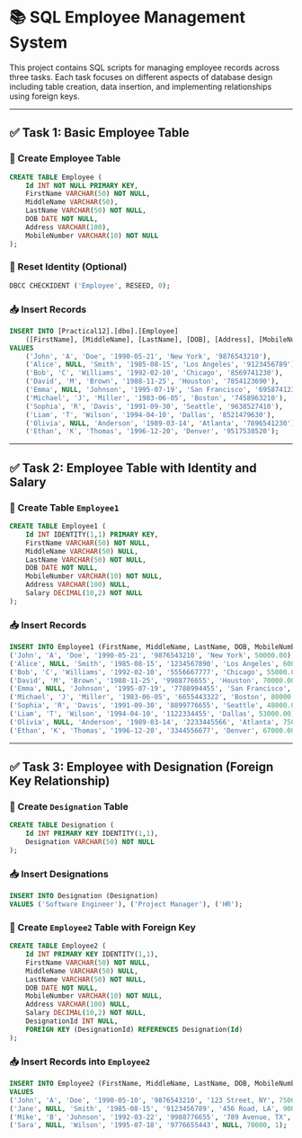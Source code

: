 
# 📚 SQL Employee Management System

This project contains SQL scripts for managing employee records across three tasks. Each task focuses on different aspects of database design including table creation, data insertion, and implementing relationships using foreign keys.

---

## ✅ Task 1: Basic Employee Table

### 🔧 Create Employee Table

```sql
CREATE TABLE Employee (
    Id INT NOT NULL PRIMARY KEY,
    FirstName VARCHAR(50) NOT NULL,
    MiddleName VARCHAR(50),
    LastName VARCHAR(50) NOT NULL,
    DOB DATE NOT NULL,
    Address VARCHAR(100),
    MobileNumber VARCHAR(10) NOT NULL
);
```

### 🔄 Reset Identity (Optional)

```sql
DBCC CHECKIDENT ('Employee', RESEED, 0);
```

### 📥 Insert Records

```sql
INSERT INTO [Practical12].[dbo].[Employee] 
    ([FirstName], [MiddleName], [LastName], [DOB], [Address], [MobileNumber])
VALUES 
    ('John', 'A', 'Doe', '1990-05-21', 'New York', '9876543210'),
    ('Alice', NULL, 'Smith', '1985-08-15', 'Los Angeles', '9123456789'),
    ('Bob', 'C', 'Williams', '1992-02-10', 'Chicago', '8569741230'),
    ('David', 'M', 'Brown', '1988-11-25', 'Houston', '7854123690'),
    ('Emma', NULL, 'Johnson', '1995-07-19', 'San Francisco', '6958741230'),
    ('Michael', 'J', 'Miller', '1983-06-05', 'Boston', '7458963210'),
    ('Sophia', 'R', 'Davis', '1991-09-30', 'Seattle', '9638527410'),
    ('Liam', 'T', 'Wilson', '1994-04-10', 'Dallas', '8521479630'),
    ('Olivia', NULL, 'Anderson', '1989-03-14', 'Atlanta', '7896541230'),
    ('Ethan', 'K', 'Thomas', '1996-12-20', 'Denver', '9517538520');
```

---

## ✅ Task 2: Employee Table with Identity and Salary

### 🔧 Create Table `Employee1`

```sql
CREATE TABLE Employee1 (
    Id INT IDENTITY(1,1) PRIMARY KEY,
    FirstName VARCHAR(50) NOT NULL,
    MiddleName VARCHAR(50) NULL,
    LastName VARCHAR(50) NOT NULL,
    DOB DATE NOT NULL,
    MobileNumber VARCHAR(10) NOT NULL,
    Address VARCHAR(100) NULL,
    Salary DECIMAL(10,2) NOT NULL
);
```

### 📥 Insert Records

```sql
INSERT INTO Employee1 (FirstName, MiddleName, LastName, DOB, MobileNumber, Address, Salary) VALUES 
('John', 'A', 'Doe', '1990-05-21', '9876543210', 'New York', 50000.00),
('Alice', NULL, 'Smith', '1985-08-15', '1234567890', 'Los Angeles', 60000.00),
('Bob', 'C', 'Williams', '1992-02-10', '5556667777', 'Chicago', 55000.00),
('David', 'M', 'Brown', '1988-11-25', '9988776655', 'Houston', 70000.00),
('Emma', NULL, 'Johnson', '1995-07-19', '7788994455', 'San Francisco', 62000.00),
('Michael', 'J', 'Miller', '1983-06-05', '6655443322', 'Boston', 80000.00),
('Sophia', 'R', 'Davis', '1991-09-30', '8899776655', 'Seattle', 48000.00),
('Liam', 'T', 'Wilson', '1994-04-10', '1122334455', 'Dallas', 53000.00),
('Olivia', NULL, 'Anderson', '1989-03-14', '2233445566', 'Atlanta', 75000.00),
('Ethan', 'K', 'Thomas', '1996-12-20', '3344556677', 'Denver', 67000.00);
```

---

## ✅ Task 3: Employee with Designation (Foreign Key Relationship)

### 🔧 Create `Designation` Table

```sql
CREATE TABLE Designation (
    Id INT PRIMARY KEY IDENTITY(1,1),
    Designation VARCHAR(50) NOT NULL
);
```

### 📥 Insert Designations

```sql
INSERT INTO Designation (Designation) 
VALUES ('Software Engineer'), ('Project Manager'), ('HR');
```

### 🔧 Create `Employee2` Table with Foreign Key

```sql
CREATE TABLE Employee2 (
    Id INT PRIMARY KEY IDENTITY(1,1),
    FirstName VARCHAR(50) NOT NULL,
    MiddleName VARCHAR(50) NULL,
    LastName VARCHAR(50) NOT NULL,
    DOB DATE NOT NULL,
    MobileNumber VARCHAR(10) NOT NULL,
    Address VARCHAR(100) NULL,
    Salary DECIMAL(10,2) NOT NULL,
    DesignationId INT NULL,
    FOREIGN KEY (DesignationId) REFERENCES Designation(Id)
);
```

### 📥 Insert Records into `Employee2`

```sql
INSERT INTO Employee2 (FirstName, MiddleName, LastName, DOB, MobileNumber, Address, Salary, DesignationId) 
VALUES 
('John', 'A', 'Doe', '1990-05-10', '9876543210', '123 Street, NY', 75000, 1),
('Jane', NULL, 'Smith', '1985-08-15', '9123456789', '456 Road, LA', 90000, 2),
('Mike', 'B', 'Johnson', '1992-03-22', '9988776655', '789 Avenue, TX', 80000, 1),
('Sara', NULL, 'Wilson', '1995-07-18', '9776655443', NULL, 70000, 1);
```

